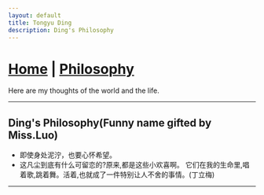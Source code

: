 ```yaml
---
layout: default
title: Tongyu Ding
description: Ding's Philosophy
---
```


# [Home](/index.md) | [Philosophy](/notes.md)
  
  Here are my thoughts of the world and the life.

---

## Ding's Philosophy(Funny name gifted by Miss.Luo)

- 即使身处泥泞，也要心怀希望。
- 这凡尘到底有什么可留恋的?原来,都是这些小欢喜啊。
  它们在我的生命里,唱着歌,跳着舞。活着,也就成了一件特别让人不舍的事情。(丁立梅)

---